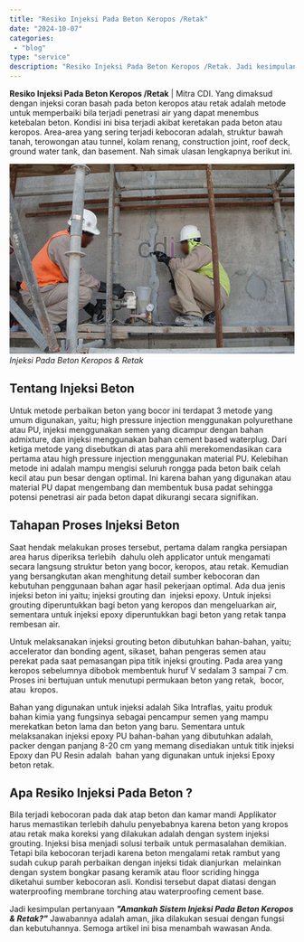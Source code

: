 ```yaml
---
title: "Resiko Injeksi Pada Beton Keropos /Retak"
date: "2024-10-07"
categories:
 - "blog"
type: "service"
description: "Resiko Injeksi Pada Beton Keropos /Retak. Jadi kesimpulan pertanyaan Amankah Sistem Injeksi Pada Beton Keropos & Retak? Jawabannya adalah aman, jika..."
---
```


**Resiko Injeksi Pada Beton Keropos /Retak** | Mitra CDI. Yang dimaksud dengan injeksi coran basah pada beton keropos atau retak adalah metode untuk memperbaiki bila terjadi penetrasi air yang dapat menembus ketebalan beton. Kondisi ini bisa terjadi akibat keretakan pada beton atau keropos. Area-area yang sering terjadi kebocoran adalah, struktur bawah tanah, terowongan atau tunnel, kolam renang, construction joint, roof deck, ground water tank, dan basement. Nah simak ulasan lengkapnya berikut ini.

![Injeksi Pada Beton Keropos & Retak](/images/blog/injeksi-beton-retak.jpg)
*Injeksi Pada Beton Keropos & Retak*

 ## Tentang Injeksi Beton

Untuk metode perbaikan beton yang bocor ini terdapat 3 metode yang umum digunakan, yaitu; high pressure injection menggunakan polyurethane atau PU, injeksi menggunakan semen yang dicampur dengan bahan admixture, dan injeksi menggunakan bahan cement based waterplug. Dari ketiga metode yang disebutkan di atas para ahli merekomendasikan cara pertama atau high pressure injection menggunakan material PU. Kelebihan metode ini adalah mampu mengisi seluruh rongga pada beton baik celah  kecil atau pun besar dengan optimal. Ini karena bahan yang digunakan atau material PU dapat mengembang dan membentuk busa padat sehingga potensi penetrasi air pada beton dapat dikurangi secara signifikan.

 ## Tahapan Proses Injeksi Beton

Saat hendak melakukan proses tersebut, pertama dalam rangka persiapan area harus diperiksa terlebih  dahulu oleh applicator untuk mengamati secara langsung struktur beton yang bocor, keropos, atau retak. Kemudian yang bersangkutan akan menghitung detail sumber kebocoran dan kebutuhan penggunaan bahan agar hasil pekerjaan optimal. Ada dua jenis injeksi beton ini yaitu; injeksi grouting dan  injeksi epoxy. Untuk injeksi grouting diperuntukkan bagi beton yang keropos dan mengeluarkan air, sementara untuk injeksi epoxy diperuntukkan bagi beton yang retak tanpa rembesan air.

Untuk melaksanakan injeksi grouting beton dibutuhkan bahan-bahan, yaitu; accelerator dan bonding agent, sikaset, bahan pengeras semen atau perekat pada saat pemasangan pipa titik injeksi grouting. Pada area yang keropos sebelumnya dibobok membentuk huruf V sedalam 3 sampai 7 cm. Proses ini bertujuan untuk menutupi permukaan beton yang retak,  bocor, atau  kropos.

Bahan yang digunakan untuk injeksi adalah Sika Intraflas, yaitu produk bahan kimia yang fungsinya sebagai pencampur semen yang mampu merekatkan beton lama dan beton yang baru. Sementara untuk melaksanakan injeksi epoxy PU bahan-bahan yang dibutuhkan adalah, packer dengan panjang 8-20 cm yang memang disediakan untuk titik injeksi Epoxy dan PU Resin adalah  bahan yang digunakan untuk injeksi Epoxy beton retak.

 ## Apa Resiko Injeksi Pada Beton ?

Bila terjadi kebocoran pada dak atap beton dan kamar mandi Applikator harus memastikan terlebih dahulu penyebabnya karena beton yang kropos atau retak maka koreksi yang dilakukan adalah dengan system injeksi grouting. Injeksi bisa menjadi solusi terbaik untuk permasalahan demikian. Tetapi bila kebocoran terjadi karena beton mengalami retak rambut yang sudah cukup parah perbaikan dengan injeksi tidak dianjurkan  melainkan dengan system bongkar pasang keramik atau floor scriding hingga diketahui sumber kebocoran asli. Kondisi tersebut dapat diatasi dengan waterproofing membrane torching atau waterproofing cement base.

Jadi kesimpulan pertanyaan _**"Amankah Sistem Injeksi Pada Beton Keropos & Retak?"**_ Jawabannya adalah aman, jika dilakukan sesuai dengan fungsi dan kebutuhannya. Semoga artikel ini bisa menambah wawasan Anda.

